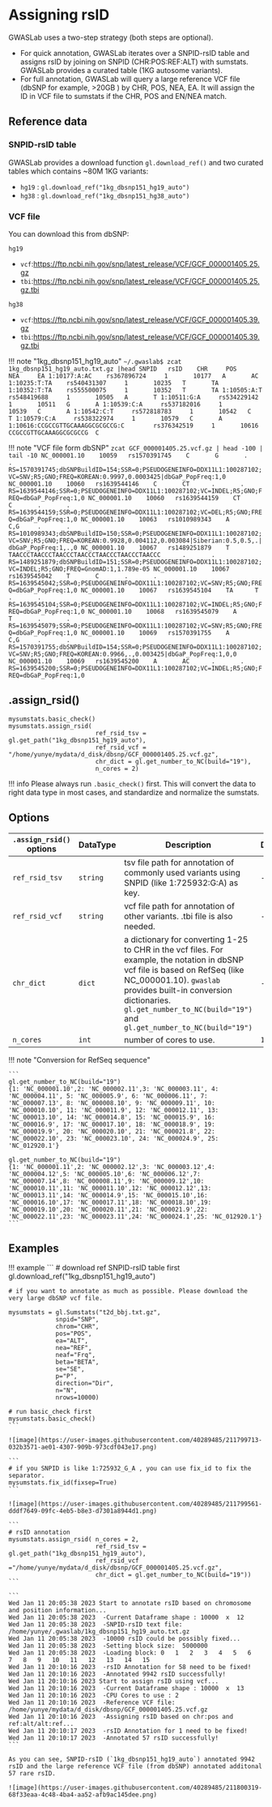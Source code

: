 # Assigning rsID

GWASLab uses a two-step strategy (both steps are optional).

- For quick annotation, GWASLab iterates over a SNPID-rsID table and assigns rsID by joining on SNPID (CHR:POS:REF:ALT) with sumstats. GWASLab provides a curated table  (1KG autosome variants). 
- For full annotation, GWASLab will query a large reference VCF file (dbSNP for example, >20GB ) by CHR, POS, NEA, EA. It will assign the ID in VCF file to sumstats if the CHR, POS and EN/NEA match.

## Reference data

### SNPID-rsID table

GWASLab provides a download function `gl.download_ref()` and two curated tables which contains ~80M 1KG variants:

- `hg19` : `gl.download_ref("1kg_dbsnp151_hg19_auto")`
- `hg38` : `gl.download_ref("1kg_dbsnp151_hg38_auto")`

### VCF file

You can download this from dbSNP:

`hg19`

- `vcf`:https://ftp.ncbi.nih.gov/snp/latest_release/VCF/GCF_000001405.25.gz
- `tbi`:https://ftp.ncbi.nih.gov/snp/latest_release/VCF/GCF_000001405.25.gz.tbi

`hg38`

- `vcf`:https://ftp.ncbi.nih.gov/snp/latest_release/VCF/GCF_000001405.39.gz
- `tbi`:https://ftp.ncbi.nih.gov/snp/latest_release/VCF/GCF_000001405.39.gz.tbi


!!! note "1kg_dbsnp151_hg19_auto"
    ```
    ~/.gwaslab$ zcat 1kg_dbsnp151_hg19_auto.txt.gz |head
    SNPID   rsID    CHR     POS     NEA     EA
    1:10177:A:AC    rs367896724     1       10177   A       AC
    1:10235:T:TA    rs540431307     1       10235   T       TA
    1:10352:T:TA    rs555500075     1       10352   T       TA
    1:10505:A:T     rs548419688     1       10505   A       T
    1:10511:G:A     rs534229142     1       10511   G       A
    1:10539:C:A     rs537182016     1       10539   C       A
    1:10542:C:T     rs572818783     1       10542   C       T
    1:10579:C:A     rs538322974     1       10579   C       A
    1:10616:CCGCCGTTGCAAAGGCGCGCCG:C        rs376342519     1       10616   CCGCCGTTGCAAAGGCGCGCCG  C
    ```

!!! note "VCF file form dbSNP"
    ```
     zcat GCF_000001405.25.vcf.gz | head -100 | tail -10
    NC_000001.10    10059   rs1570391745    C       G       .       .       RS=1570391745;dbSNPBuildID=154;SSR=0;PSEUDOGENEINFO=DDX11L1:100287102;VC=SNV;R5;GNO;FREQ=KOREAN:0.9997,0.0003425|dbGaP_PopFreq:1,0
    NC_000001.10    10060   rs1639544146    C       CT      .       .       RS=1639544146;SSR=0;PSEUDOGENEINFO=DDX11L1:100287102;VC=INDEL;R5;GNO;FREQ=dbGaP_PopFreq:1,0
    NC_000001.10    10060   rs1639544159    CT      C       .       .       RS=1639544159;SSR=0;PSEUDOGENEINFO=DDX11L1:100287102;VC=DEL;R5;GNO;FREQ=dbGaP_PopFreq:1,0
    NC_000001.10    10063   rs1010989343    A       C,G     .       .       RS=1010989343;dbSNPBuildID=150;SSR=0;PSEUDOGENEINFO=DDX11L1:100287102;VC=SNV;R5;GNO;FREQ=KOREAN:0.9928,0.004112,0.003084|Siberian:0.5,0.5,.|dbGaP_PopFreq:1,.,0
    NC_000001.10    10067   rs1489251879    T       TAACCCTAACCCTAACCCTAACCCTAACCCTAACCCTAACCC      .       .       RS=1489251879;dbSNPBuildID=151;SSR=0;PSEUDOGENEINFO=DDX11L1:100287102;VC=INDEL;R5;GNO;FREQ=GnomAD:1,1.789e-05
    NC_000001.10    10067   rs1639545042    T       C       .       .       RS=1639545042;SSR=0;PSEUDOGENEINFO=DDX11L1:100287102;VC=SNV;R5;GNO;FREQ=dbGaP_PopFreq:1,0
    NC_000001.10    10067   rs1639545104    TA      T       .       .       RS=1639545104;SSR=0;PSEUDOGENEINFO=DDX11L1:100287102;VC=INDEL;R5;GNO;FREQ=dbGaP_PopFreq:1,0
    NC_000001.10    10068   rs1639545079    A       T       .       .       RS=1639545079;SSR=0;PSEUDOGENEINFO=DDX11L1:100287102;VC=SNV;R5;GNO;FREQ=dbGaP_PopFreq:1,0
    NC_000001.10    10069   rs1570391755    A       C,G     .       .       RS=1570391755;dbSNPBuildID=154;SSR=0;PSEUDOGENEINFO=DDX11L1:100287102;VC=SNV;R5;GNO;FREQ=KOREAN:0.9966,.,0.003425|dbGaP_PopFreq:1,0,0
    NC_000001.10    10069   rs1639545200    A       AC      .       .       RS=1639545200;SSR=0;PSEUDOGENEINFO=DDX11L1:100287102;VC=INDEL;R5;GNO;FREQ=dbGaP_PopFreq:1,0
    ```

## .assign_rsid()

```
mysumstats.basic_check()
mysumstats.assign_rsid( 
                        ref_rsid_tsv = gl.get_path("1kg_dbsnp151_hg19_auto"),
                        ref_rsid_vcf = "/home/yunye/mydata/d_disk/dbsnp/GCF_000001405.25.vcf.gz",
                        chr_dict = gl.get_number_to_NC(build="19"),
                        n_cores = 2)
```
!!! info
    Please always run `.basic_check()` first. This will convert the data to right data type in most cases, and standardize and normalize the sumstats.

## Options

|`.assign_rsid()` options|DataType|Description|Default|
|-|-|-|-|
|`ref_rsid_tsv`|`string`|tsv file path for annotation of commonly used variants using SNPID (like 1:725932:G:A) as key.|-|
| `ref_rsid_vcf`|`string`|vcf file path for annotation of other variants. .tbi file is also needed.|-|
|`chr_dict`|`dict`|a dictionary for converting 1-25 to CHR in the vcf files. For example, the notation in dbSNP vcf file is based on RefSeq (like NC_000001.10). `gwaslab` provides built-in conversion dictionaries.   `gl.get_number_to_NC(build="19")` and `gl.get_number_to_NC(build="19")` |-|
|`n_cores`|`int`|number of cores to use.|`1`|

!!! note "Conversion for RefSeq sequence"

    ```
    gl.get_number_to_NC(build="19")
    {1: 'NC_000001.10',2: 'NC_000002.11',3: 'NC_000003.11', 4: 'NC_000004.11', 5: 'NC_000005.9', 6: 'NC_000006.11', 7: 'NC_000007.13', 8: 'NC_000008.10', 9: 'NC_000009.11', 10: 'NC_000010.10', 11: 'NC_000011.9', 12: 'NC_000012.11', 13: 'NC_000013.10', 14: 'NC_000014.8', 15: 'NC_000015.9', 16: 'NC_000016.9', 17: 'NC_000017.10', 18: 'NC_000018.9', 19: 'NC_000019.9', 20: 'NC_000020.10', 21: 'NC_000021.8', 22: 'NC_000022.10', 23: 'NC_000023.10', 24: 'NC_000024.9', 25: 'NC_012920.1'}

    gl.get_number_to_NC(build="19")
    {1: 'NC_000001.11',2: 'NC_000002.12',3: 'NC_000003.12',4: 'NC_000004.12',5: 'NC_000005.10',6: 'NC_000006.12',7: 'NC_000007.14',8: 'NC_000008.11',9: 'NC_000009.12',10: 'NC_000010.11',11: 'NC_000011.10',12: 'NC_000012.12',13: 'NC_000013.11',14: 'NC_000014.9',15: 'NC_000015.10',16: 'NC_000016.10',17: 'NC_000017.11',18: 'NC_000018.10',19: 'NC_000019.10',20: 'NC_000020.11',21: 'NC_000021.9',22: 'NC_000022.11',23: 'NC_000023.11',24: 'NC_000024.1',25: 'NC_012920.1'}
    ```

## Examples
!!! example
    ```
    # download ref SNPID-rsID table first
    gl.download_ref("1kg_dbsnp151_hg19_auto") 
    
    # if you want to annotate as much as possible. Please download the very large dbSNP vcf file.
    
    mysumstats = gl.Sumstats("t2d_bbj.txt.gz",
                 snpid="SNP",
                 chrom="CHR",
                 pos="POS",
                 ea="ALT",
                 nea="REF",
                 neaf="Frq",
                 beta="BETA",
                 se="SE",
                 p="P",
                 direction="Dir",
                 n="N",
                 nrows=10000)
    
    # run basic_check first
    mysumstats.basic_check() 
    ```
    
    ![image](https://user-images.githubusercontent.com/40289485/211799713-032b3571-ae01-4307-909b-973cdf043e17.png)
    
    ```
    # if you SNPID is like 1:725932_G_A	, you can use fix_id to fix the separator.
    mysumstats.fix_id(fixsep=True)
    ```
    
    ![image](https://user-images.githubusercontent.com/40289485/211799561-dddf7649-09fc-4eb5-b8e3-d7301a8944d1.png)
    
    ```
    # rsID annotation
    mysumstats.assign_rsid( n_cores = 2,
                            ref_rsid_tsv = gl.get_path("1kg_dbsnp151_hg19_auto"),
                            ref_rsid_vcf ="/home/yunye/mydata/d_disk/dbsnp/GCF_000001405.25.vcf.gz",
                            chr_dict = gl.get_number_to_NC(build="19"))
    ```
    
    ```
    Wed Jan 11 20:05:38 2023 Start to annotate rsID based on chromosome and position information...
    Wed Jan 11 20:05:38 2023  -Current Dataframe shape : 10000  x  12
    Wed Jan 11 20:05:38 2023  -SNPID-rsID text file: /home/yunye/.gwaslab/1kg_dbsnp151_hg19_auto.txt.gz
    Wed Jan 11 20:05:38 2023  -10000 rsID could be possibly fixed...
    Wed Jan 11 20:05:38 2023  -Setting block size:  5000000
    Wed Jan 11 20:05:38 2023  -Loading block: 0   1   2   3   4   5   6   7   8   9   10   11   12   13   14   15   
    Wed Jan 11 20:10:16 2023  -rsID Annotation for 58 need to be fixed!
    Wed Jan 11 20:10:16 2023  -Annotated 9942 rsID successfully!
    Wed Jan 11 20:10:16 2023 Start to assign rsID using vcf...
    Wed Jan 11 20:10:16 2023  -Current Dataframe shape : 10000  x  13
    Wed Jan 11 20:10:16 2023  -CPU Cores to use : 2
    Wed Jan 11 20:10:16 2023  -Reference VCF file: /home/yunye/mydata/d_disk/dbsnp/GCF_000001405.25.vcf.gz
    Wed Jan 11 20:10:16 2023  -Assigning rsID based on chr:pos and ref:alt/alt:ref...
    Wed Jan 11 20:10:17 2023  -rsID Annotation for 1 need to be fixed!
    Wed Jan 11 20:10:17 2023  -Annotated 57 rsID successfully!
    ```
    
    As you can see, SNPID-rsID (`1kg_dbsnp151_hg19_auto`) annotated 9942 rsID and the large reference VCF file (from dbSNP) annotated additonal 57 rare rsID.
    
    ![image](https://user-images.githubusercontent.com/40289485/211800319-68f33eaa-4c48-4ba4-aa52-afb9ac145dee.png)
